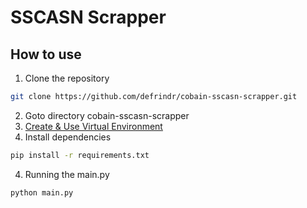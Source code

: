 # SSCASN Scrapper


## How to use

1. Clone the repository
```sh
git clone https://github.com/defrindr/cobain-sscasn-scrapper.git
```
2. Goto directory cobain-sscasn-scrapper
2. [Create & Use Virtual Environment](https://docs.python.org/3/library/venv.html)
3. Install dependencies
```sh
pip install -r requirements.txt
```
4. Running the main.py
```sh
python main.py
```
